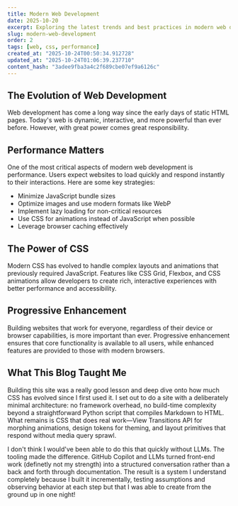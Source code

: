 ```yaml
---
title: Modern Web Development
date: 2025-10-20
excerpt: Exploring the latest trends and best practices in modern web development, from performance optimization to user experience design.
slug: modern-web-development
order: 2
tags: [web, css, performance]
created_at: "2025-10-24T00:50:34.912728"
updated_at: "2025-10-24T01:06:39.237710"
content_hash: "3adee9fba3a4c2f689cbe07ef9a6126c"
---
```


## The Evolution of Web Development

Web development has come a long way since the early days of static HTML pages. Today's web is dynamic, interactive, and more powerful than ever before. However, with great power comes great responsibility.

## Performance Matters

One of the most critical aspects of modern web development is performance. Users expect websites to load quickly and respond instantly to their interactions. Here are some key strategies:

- Minimize JavaScript bundle sizes
- Optimize images and use modern formats like WebP
- Implement lazy loading for non-critical resources
- Use CSS for animations instead of JavaScript when possible
- Leverage browser caching effectively

## The Power of CSS

Modern CSS has evolved to handle complex layouts and animations that previously required JavaScript. Features like CSS Grid, Flexbox, and CSS animations allow developers to create rich, interactive experiences with better performance and accessibility.

## Progressive Enhancement

Building websites that work for everyone, regardless of their device or browser capabilities, is more important than ever. Progressive enhancement ensures that core functionality is available to all users, while enhanced features are provided to those with modern browsers.

## What This Blog Taught Me

Building this site was a really good lesson and deep dive onto how much CSS has evolved since I first used it. I set out to do a site with a deliberately minimal architecture: no framework overhead, no build-time complexity beyond a straightforward Python script that compiles Markdown to HTML. What remains is CSS that does real work—View Transitions API for morphing animations, design tokens for theming, and layout primitives that respond without media query sprawl.

I don't think I would've been able to do this that quickly without LLMs. The tooling made the difference. GitHub Copilot and LLMs turned front-end work (definetly not my strength) into a structured conversation rather than a back and forth through documentation. The result is a system I understand completely because I built it incrementally, testing assumptions and observing behavior at each step but that I was able to create from the ground up in one night!